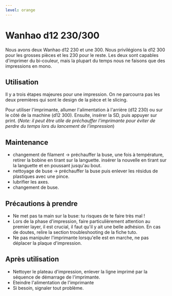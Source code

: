 ```yaml
---
level: orange
---
```


# Wanhao d12 230/300

Nous avons deux Wanhao d12 230 et une 300. Nous privilégions la d12 300 pour les grosses pièces et les 230 pour le reste. Les deux sont capables d'imprimer du bi-couleur, mais la plupart du temps nous ne faisons que des impressions en mono.

## Utilisation

Il y a trois étapes majeures pour une impression. On ne parcourra pas les deux premières qui sont le design de la pièce et le slicing.

Pour utiliser l'imprimante, allumer l'alimentation à l'arrière (d12 230) ou sur le côté de la machine (d12 300).
Ensuite, insérer la SD, puis appuyer sur print.
(*Note: il peut être utile de préchauffer l'imprimante pour éviter de perdre du temps lors du lancement de l'impression*)

## Maintenance

- changement de filament -> préchauffer la buse, une fois à température, retirer la bobine en tirant sur la languette. insérer la nouvelle en tirant sur la languette et en poussant jusqu'au bout.
- nettoyage de buse -> préchauffer la buse puis enlever les résidus de plastiques avec une pince.
- lubrifier les axes.
- changement de buse.

## Précautions à prendre

- Ne met pas ta main sur la buse: tu risques de te faire très mal !
- Lors de la phase d'impression, faire particulièrement attention au premier layer, il est crucial, il faut qu'il y ait une belle adhésion. En cas de doutes, relire la section troubleshooting de la fiche tuto.
- Ne pas manipuler l'imprimante lorsqu'elle est en marche, ne pas déplacer la plaque d'impression.

## Après utilisation

- Nettoyer le plateau d'impression, enlever la ligne imprimé par la séquence de démarrage de l'imprimante.
- Eteindre l'alimentation de l'imprimante
- Si besoin, signaler tout problème.
